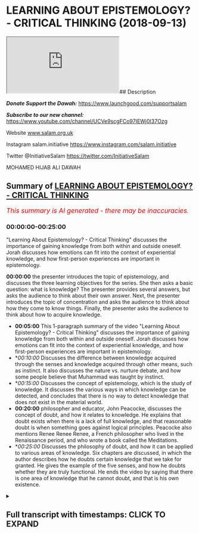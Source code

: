 # LEARNING ABOUT EPISTEMOLOGY? - CRITICAL THINKING (2018-09-13)

<iframe loading='lazy' allow='autoplay' src='https://www.youtube.com/embed/qu536euyd2c'></iframe>## Description

***Donate Support the Dawah:*** 
https://www.launchgood.com/supportsalam

***Subscribe to our new channel:*** 
https://www.youtube.com/channel/UCVe9scgFCo97IEWj0I37Ozg 

Website www.salam.org.uk 

Instagram salam.initiative 
https://www.instagram.com/salam.initiative

Twitter @InitiativeSalam 
https://twitter.com/InitiativeSalam

MOHAMED HIJAB ALI DAWAH

## Summary of [LEARNING ABOUT EPISTEMOLOGY? - CRITICAL THINKING](https://www.youtube.com/watch?v=qu536euyd2c)


*<span style="color:red; font-size:125%">This summary is AI generated - there may be inaccuracies</span>. [](/)*

### <a onclick="modifyYTiframeseektime('0')">00:00:00-00:25:00</a>

 "Learning About Epistemology? - Critical Thinking" discusses the importance of gaining knowledge from both within and outside oneself. Jorah discusses how emotions can fit into the context of experiential knowledge, and how first-person experiences are important in epistemology.

**<a onclick="modifyYTiframeseektime('0')">00:00:00</a>**  the presenter introduces the topic of epistemology, and discusses the three learning objectives for the series. She then asks a basic question: what is knowledge? The presenter provides several answers, but asks the audience to think about their own answer. Next, the presenter introduces the topic of concentration and asks the audience to think about how they come to know things. Finally, the presenter asks the audience to think about how to acquire knowledge.
* **<a onclick="modifyYTiframeseektime('300')">00:05:00</a>** This 1-paragraph summary of the video "Learning About Epistemology? - Critical Thinking" discusses the importance of gaining knowledge from both within and outside oneself. Jorah discusses how emotions can fit into the context of experiential knowledge, and how first-person experiences are important in epistemology.
* **<a onclick="modifyYTiframeseektime('600')">00:10:00</a>* Discusses the difference between knowledge acquired through the senses and knowledge acquired through other means, such as instinct. It also discusses the nature vs. nurture debate, and how some people believe that Muhammad was taught by instinct.
* **<a onclick="modifyYTiframeseektime('900')">00:15:00</a>* Discusses the concept of epistemology, which is the study of knowledge. It discusses the various ways in which knowledge can be detected, and concludes that there is no way to detect knowledge that does not exist in the material world.
* **<a onclick="modifyYTiframeseektime('1200')">00:20:00</a>**  philosopher and educator, John Peacocke, discusses the concept of doubt, and how it relates to knowledge. He explains that doubt exists when there is a lack of full knowledge, and that reasonable doubt is when something goes against logical principles. Peacocke also mentions Renee Renee Renee, a French philosopher who lived in the Renaissance period, and who wrote a book called the Meditations.
* **<a onclick="modifyYTiframeseektime('1500')">00:25:00</a>* Discusses the philosophy of doubt, and how it can be applied to various areas of knowledge. Six chapters are discussed, in which the author describes how he doubts certain knowledge that we take for granted. He gives the example of the five senses, and how he doubts whether they are truly functional. He ends the video by saying that there is one area of knowledge that he cannot doubt, and that is his own existence.

<details><summary><h2>Full transcript with timestamps: CLICK TO EXPAND</h2></summary>

<a onclick="modifyYTiframeseektime('10')">0:00:10</a> [Music]  
<a onclick="modifyYTiframeseektime('29')">0:00:29</a> so I'm not a liar but I kept on welcome  
<a onclick="modifyYTiframeseektime('32')">0:00:32</a> to a new series of critical thinking  
<a onclick="modifyYTiframeseektime('35')">0:00:35</a> obviously and critical thinking is as it  
<a onclick="modifyYTiframeseektime('38')">0:00:38</a> says on the tin we're gonna try and  
<a onclick="modifyYTiframeseektime('40')">0:00:40</a> equip you guys with the necessary and  
<a onclick="modifyYTiframeseektime('42')">0:00:42</a> appropriate tools to understand things  
<a onclick="modifyYTiframeseektime('46')">0:00:46</a> and more specifically understand things  
<a onclick="modifyYTiframeseektime('49')">0:00:49</a> philosophically in the context of  
<a onclick="modifyYTiframeseektime('51')">0:00:51</a> discourse in the context of discussions  
<a onclick="modifyYTiframeseektime('54')">0:00:54</a> in the base that we have around things  
<a onclick="modifyYTiframeseektime('56')">0:00:56</a> like purpose and so what we're going to  
<a onclick="modifyYTiframeseektime('59')">0:00:59</a> start with the channel as an  
<a onclick="modifyYTiframeseektime('60')">0:01:00</a> introductory lesson which hopefully will  
<a onclick="modifyYTiframeseektime('63')">0:01:03</a> aim to lay some foundation some basic  
<a onclick="modifyYTiframeseektime('65')">0:01:05</a> foundations on knowledge itself see if  
<a onclick="modifyYTiframeseektime('69')">0:01:09</a> you can see behind me what we're doing  
<a onclick="modifyYTiframeseektime('72')">0:01:12</a> today is simply to know how knowledge is  
<a onclick="modifyYTiframeseektime('75')">0:01:15</a> acquired to understand the different  
<a onclick="modifyYTiframeseektime('78')">0:01:18</a> philosophical perspectives on knowledge  
<a onclick="modifyYTiframeseektime('79')">0:01:19</a> and to be able to make a judgment on  
<a onclick="modifyYTiframeseektime('82')">0:01:22</a> epistemology these are the three  
<a onclick="modifyYTiframeseektime('84')">0:01:24</a> learning objectives so by the end of  
<a onclick="modifyYTiframeseektime('86')">0:01:26</a> this we should know what this topology  
<a onclick="modifyYTiframeseektime('88')">0:01:28</a> is as a keyword that will enchant  
<a onclick="modifyYTiframeseektime('91')">0:01:31</a> uncover but also we should have a  
<a onclick="modifyYTiframeseektime('95')">0:01:35</a> judgment that were able to make on  
<a onclick="modifyYTiframeseektime('98')">0:01:38</a> Lizzie the hip joint with the one and  
<a onclick="modifyYTiframeseektime('101')">0:01:41</a> only the man himself the one that you  
<a onclick="modifyYTiframeseektime('117')">0:01:57</a> really someone that's not seeing that  
<a onclick="modifyYTiframeseektime('120')">0:02:00</a> much body does a lot for the  
<a onclick="modifyYTiframeseektime('121')">0:02:01</a> organization and obviously we have a  
<a onclick="modifyYTiframeseektime('123')">0:02:03</a> brother honey as well some of you might  
<a onclick="modifyYTiframeseektime('125')">0:02:05</a> know him from now let's get started with  
<a onclick="modifyYTiframeseektime('132')">0:02:12</a> some required questions which online  
<a onclick="modifyYTiframeseektime('133')">0:02:13</a> this is going to be an interactive  
<a onclick="modifyYTiframeseektime('135')">0:02:15</a> session and so we're gonna ask a lot of  
<a onclick="modifyYTiframeseektime('138')">0:02:18</a> questions and I want you guys to think  
<a onclick="modifyYTiframeseektime('139')">0:02:19</a> about what we're talking about rather  
<a onclick="modifyYTiframeseektime('140')">0:02:20</a> than a me just giving you the  
<a onclick="modifyYTiframeseektime('142')">0:02:22</a> information let's start with a very  
<a onclick="modifyYTiframeseektime('144')">0:02:24</a> introductory question what is knowledge  
<a onclick="modifyYTiframeseektime('149')">0:02:29</a> yes information facts the dictionary  
<a onclick="modifyYTiframeseektime('155')">0:02:35</a> definition if you go on oxford  
<a onclick="modifyYTiframeseektime('158')">0:02:38</a> dictionary they'll say knowledge  
<a onclick="modifyYTiframeseektime('161')">0:02:41</a> in fact said skills acquired you know is  
<a onclick="modifyYTiframeseektime('164')">0:02:44</a> how we use the word yeah in terms of  
<a onclick="modifyYTiframeseektime('167')">0:02:47</a> common day usage is there anything else  
<a onclick="modifyYTiframeseektime('169')">0:02:49</a> you add to that I don't think that's  
<a onclick="modifyYTiframeseektime('176')">0:02:56</a> correct this is true now having said  
<a onclick="modifyYTiframeseektime('186')">0:03:06</a> that I want to answer your question um  
<a onclick="modifyYTiframeseektime('188')">0:03:08</a> and this is a more fundamental question  
<a onclick="modifyYTiframeseektime('189')">0:03:09</a> well actually there's a question on  
<a onclick="modifyYTiframeseektime('193')">0:03:13</a> concentration actually let's think about  
<a onclick="modifyYTiframeseektime('195')">0:03:15</a> this right I wanted to really think  
<a onclick="modifyYTiframeseektime('196')">0:03:16</a> about this and I thought the people are  
<a onclick="modifyYTiframeseektime('198')">0:03:18</a> home to think about this question as  
<a onclick="modifyYTiframeseektime('200')">0:03:20</a> well yeah how do we get to know or  
<a onclick="modifyYTiframeseektime('205')">0:03:25</a> something in other words how do we  
<a onclick="modifyYTiframeseektime('206')">0:03:26</a> acquire knowledge right so this is the  
<a onclick="modifyYTiframeseektime('209')">0:03:29</a> question how to that question well I'd  
<a onclick="modifyYTiframeseektime('219')">0:03:39</a> like you to do is you spend one minute  
<a onclick="modifyYTiframeseektime('221')">0:03:41</a> by yourselves  
<a onclick="modifyYTiframeseektime('222')">0:03:42</a> you know writing down some of the ways  
<a onclick="modifyYTiframeseektime('225')">0:03:45</a> in which you think you come to know  
<a onclick="modifyYTiframeseektime('228')">0:03:48</a> things so just by the minute wait  
<a onclick="modifyYTiframeseektime('233')">0:03:53</a> whatever it may be just put down what  
<a onclick="modifyYTiframeseektime('235')">0:03:55</a> you think is the correct answer  
<a onclick="modifyYTiframeseektime('237')">0:03:57</a> we'll come back  
<a onclick="modifyYTiframeseektime('255')">0:04:15</a> [Music]  
<a onclick="modifyYTiframeseektime('287')">0:04:47</a> [Music]  
<a onclick="modifyYTiframeseektime('296')">0:04:56</a> well I'm trying to very good very good  
<a onclick="modifyYTiframeseektime('298')">0:04:58</a> very good things are what I'm trying to  
<a onclick="modifyYTiframeseektime('301')">0:05:01</a> avoid in this series especially in the  
<a onclick="modifyYTiframeseektime('304')">0:05:04</a> introductory lesson I'm trying to grade  
<a onclick="modifyYTiframeseektime('306')">0:05:06</a> my language as much as possible so  
<a onclick="modifyYTiframeseektime('307')">0:05:07</a> everyone can be included but there are  
<a onclick="modifyYTiframeseektime('310')">0:05:10</a> some very good keywords that was  
<a onclick="modifyYTiframeseektime('311')">0:05:11</a> intended we will build up to using more  
<a onclick="modifyYTiframeseektime('317')">0:05:17</a> maybe complex terminologies and  
<a onclick="modifyYTiframeseektime('319')">0:05:19</a> important dis lesson well that's that's  
<a onclick="modifyYTiframeseektime('321')">0:05:21</a> what the small you say so knowledge  
<a onclick="modifyYTiframeseektime('323')">0:05:23</a> gained from other places  
<a onclick="modifyYTiframeseektime('324')">0:05:24</a> okay can you expound on that so I did a  
<a onclick="modifyYTiframeseektime('330')">0:05:30</a> degree biology and I want to learn about  
<a onclick="modifyYTiframeseektime('332')">0:05:32</a> the physical to gain this knowledge I  
<a onclick="modifyYTiframeseektime('337')">0:05:37</a> have to read books relating to the topic  
<a onclick="modifyYTiframeseektime('340')">0:05:40</a> so books would be a place where you gain  
<a onclick="modifyYTiframeseektime('343')">0:05:43</a> money okay and how did you very simply  
<a onclick="modifyYTiframeseektime('346')">0:05:46</a> how do you actually read books how does  
<a onclick="modifyYTiframeseektime('349')">0:05:49</a> that work we use your eyes okay yeah  
<a onclick="modifyYTiframeseektime('352')">0:05:52</a> camera words okay you interpret the word  
<a onclick="modifyYTiframeseektime('355')">0:05:55</a> okay oh yeah so that's a question  
<a onclick="modifyYTiframeseektime('359')">0:05:59</a> although the country is what we meant by  
<a onclick="modifyYTiframeseektime('360')">0:06:00</a> it so if you meant how we acquire you I  
<a onclick="modifyYTiframeseektime('363')">0:06:03</a> was going to sell  
<a onclick="modifyYTiframeseektime('368')">0:06:08</a> okay so five senses yeah okay very good  
<a onclick="modifyYTiframeseektime('376')">0:06:16</a> answer  
<a onclick="modifyYTiframeseektime('376')">0:06:16</a> Jorah exeter anything else is there any  
<a onclick="modifyYTiframeseektime('380')">0:06:20</a> other way you can get and that's always  
<a onclick="modifyYTiframeseektime('385')">0:06:25</a> limited you know okay excellent but  
<a onclick="modifyYTiframeseektime('387')">0:06:27</a> you've made a point and you said there  
<a onclick="modifyYTiframeseektime('389')">0:06:29</a> were two ways which is what as we're  
<a onclick="modifyYTiframeseektime('393')">0:06:33</a> gonna find out Bertrand Russell himself  
<a onclick="modifyYTiframeseektime('394')">0:06:34</a> in the problems of philosophies in that  
<a onclick="modifyYTiframeseektime('396')">0:06:36</a> book that will kind of we're using that  
<a onclick="modifyYTiframeseektime('399')">0:06:39</a> kind of book by the way I haven't  
<a onclick="modifyYTiframeseektime('400')">0:06:40</a> mentioned it already does  
<a onclick="modifyYTiframeseektime('401')">0:06:41</a> well we're using Bertrand Russell's  
<a onclick="modifyYTiframeseektime('403')">0:06:43</a> problems and philosophies look it's a  
<a onclick="modifyYTiframeseektime('406')">0:06:46</a> book which very small but very very  
<a onclick="modifyYTiframeseektime('409')">0:06:49</a> important actually in the entomology  
<a onclick="modifyYTiframeseektime('411')">0:06:51</a> yeah because Apple isn't what called the  
<a onclick="modifyYTiframeseektime('414')">0:06:54</a> problems of philosophy where our lessons  
<a onclick="modifyYTiframeseektime('416')">0:06:56</a> are being kind of scheduled in  
<a onclick="modifyYTiframeseektime('418')">0:06:58</a> accordance with the chapters of that  
<a onclick="modifyYTiframeseektime('419')">0:06:59</a> book but it's not rigid in a sense that  
<a onclick="modifyYTiframeseektime('422')">0:07:02</a> we're not gonna go outside and the  
<a onclick="modifyYTiframeseektime('424')">0:07:04</a> reason why chosen that particular book  
<a onclick="modifyYTiframeseektime('426')">0:07:06</a> is because you'll find that most  
<a onclick="modifyYTiframeseektime('429')">0:07:09</a> universities that do things that they  
<a onclick="modifyYTiframeseektime('431')">0:07:11</a> have that required reading yeah and and  
<a onclick="modifyYTiframeseektime('434')">0:07:14</a> for good reason I comes out for Oxford  
<a onclick="modifyYTiframeseektime('436')">0:07:16</a> University for its people a degree they  
<a onclick="modifyYTiframeseektime('438')">0:07:18</a> they don't allow you to do that degree  
<a onclick="modifyYTiframeseektime('440')">0:07:20</a> unless you have they do a lot of I mean  
<a onclick="modifyYTiframeseektime('442')">0:07:22</a> they recommend before you actually get  
<a onclick="modifyYTiframeseektime('444')">0:07:24</a> started with you me that you mean that  
<a onclick="modifyYTiframeseektime('445')">0:07:25</a> book and it's because it gives you that  
<a onclick="modifyYTiframeseektime('447')">0:07:27</a> foundation in you need right so the two  
<a onclick="modifyYTiframeseektime('450')">0:07:30</a> things that you mentioned is very  
<a onclick="modifyYTiframeseektime('451')">0:07:31</a> important because actually it's  
<a onclick="modifyYTiframeseektime('452')">0:07:32</a> mentioned it is right so five senses is  
<a onclick="modifyYTiframeseektime('457')">0:07:37</a> good yeah so it's kind of like the  
<a onclick="modifyYTiframeseektime('459')">0:07:39</a> outside yeah making it very simple but  
<a onclick="modifyYTiframeseektime('461')">0:07:41</a> you also said knowledge from within so  
<a onclick="modifyYTiframeseektime('465')">0:07:45</a> could you expound on that one please so  
<a onclick="modifyYTiframeseektime('468')">0:07:48</a> this could be things that you learn  
<a onclick="modifyYTiframeseektime('471')">0:07:51</a> about yourself things that you learn  
<a onclick="modifyYTiframeseektime('473')">0:07:53</a> about other people who are interacting  
<a onclick="modifyYTiframeseektime('475')">0:07:55</a> with them so you said something discover  
<a onclick="modifyYTiframeseektime('480')">0:08:00</a> something that's unique that you would  
<a onclick="modifyYTiframeseektime('482')">0:08:02</a> you know  
<a onclick="modifyYTiframeseektime('482')">0:08:02</a> it could be both so give us an example  
<a onclick="modifyYTiframeseektime('486')">0:08:06</a> of that it could be both give an example  
<a onclick="modifyYTiframeseektime('487')">0:08:07</a> of something which you already know so  
<a onclick="modifyYTiframeseektime('489')">0:08:09</a> your personality like what things are  
<a onclick="modifyYTiframeseektime('492')">0:08:12</a> know you so I get really annoying when I  
<a onclick="modifyYTiframeseektime('496')">0:08:16</a> see  
<a onclick="modifyYTiframeseektime('497')">0:08:17</a> with homeless that's something that I've  
<a onclick="modifyYTiframeseektime('500')">0:08:20</a> learned about myself the best I'm not  
<a onclick="modifyYTiframeseektime('503')">0:08:23</a> sure that's very good I think you're  
<a onclick="modifyYTiframeseektime('505')">0:08:25</a> right your tracks but wait there's some  
<a onclick="modifyYTiframeseektime('507')">0:08:27</a> there's still some refinement we can do  
<a onclick="modifyYTiframeseektime('509')">0:08:29</a> yes or okay holding a little bit more I  
<a onclick="modifyYTiframeseektime('512')">0:08:32</a> think a little bit deeper so what is  
<a onclick="modifyYTiframeseektime('514')">0:08:34</a> that exactly  
<a onclick="modifyYTiframeseektime('515')">0:08:35</a> you feel what noise you need to watch  
<a onclick="modifyYTiframeseektime('518')">0:08:38</a> people who used to I feel what we  
<a onclick="modifyYTiframeseektime('521')">0:08:41</a> talking about is a certain emotion right  
<a onclick="modifyYTiframeseektime('525')">0:08:45</a> yeah some cool this intuitive knowledge  
<a onclick="modifyYTiframeseektime('537')">0:08:57</a> and some and you can also play within  
<a onclick="modifyYTiframeseektime('540')">0:09:00</a> that experiential knowledge okay so  
<a onclick="modifyYTiframeseektime('553')">0:09:13</a> emotions will fit in that context of  
<a onclick="modifyYTiframeseektime('556')">0:09:16</a> experiential knowledge because you  
<a onclick="modifyYTiframeseektime('558')">0:09:18</a> experience the emotions you experience  
<a onclick="modifyYTiframeseektime('564')">0:09:24</a> emotions now if you experience emotions  
<a onclick="modifyYTiframeseektime('567')">0:09:27</a> it's first-person everyone on board  
<a onclick="modifyYTiframeseektime('575')">0:09:35</a> there are three kinds of person right  
<a onclick="modifyYTiframeseektime('578')">0:09:38</a> which I want this person something which  
<a onclick="modifyYTiframeseektime('599')">0:09:59</a> is first-person pronoun which is  
<a onclick="modifyYTiframeseektime('600')">0:10:00</a> first-person like okay give me an  
<a onclick="modifyYTiframeseektime('605')">0:10:05</a> example of a second person pronoun to  
<a onclick="modifyYTiframeseektime('607')">0:10:07</a> you okay and give me a couple of third  
<a onclick="modifyYTiframeseektime('611')">0:10:11</a> person now if we come back to here  
<a onclick="modifyYTiframeseektime('618')">0:10:18</a> emotions is it I knew or they'd be so  
<a onclick="modifyYTiframeseektime('623')">0:10:23</a> yeah this is your emotions we're talking  
<a onclick="modifyYTiframeseektime('626')">0:10:26</a> about something which is first-person  
<a onclick="modifyYTiframeseektime('630')">0:10:30</a> now this is  
<a onclick="modifyYTiframeseektime('631')">0:10:31</a> very important the reason why it's very  
<a onclick="modifyYTiframeseektime('637')">0:10:37</a> very important especially in in  
<a onclick="modifyYTiframeseektime('639')">0:10:39</a> acquiring knowledge yeah it's because  
<a onclick="modifyYTiframeseektime('642')">0:10:42</a> the whole field of science you said  
<a onclick="modifyYTiframeseektime('647')">0:10:47</a> you're violated again the whole field of  
<a onclick="modifyYTiframeseektime('649')">0:10:49</a> science obviously this down here for  
<a onclick="modifyYTiframeseektime('651')">0:10:51</a> this time the whole field of science is  
<a onclick="modifyYTiframeseektime('653')">0:10:53</a> very personable in order for something  
<a onclick="modifyYTiframeseektime('659')">0:10:59</a> to be scientific it has to be  
<a onclick="modifyYTiframeseektime('666')">0:11:06</a> experimental science yeah okay what do  
<a onclick="modifyYTiframeseektime('674')">0:11:14</a> anyway so scientific experiments are  
<a onclick="modifyYTiframeseektime('679')">0:11:19</a> experimented upon they do not relate to  
<a onclick="modifyYTiframeseektime('683')">0:11:23</a> your own subjective experience okay  
<a onclick="modifyYTiframeseektime('688')">0:11:28</a> so science can't attack yeah cannot feel  
<a onclick="modifyYTiframeseektime('696')">0:11:36</a> it can't detect that does that make  
<a onclick="modifyYTiframeseektime('700')">0:11:40</a> sense how do you feel it's a  
<a onclick="modifyYTiframeseektime('702')">0:11:42</a> first-person question what if you're the  
<a onclick="modifyYTiframeseektime('708')">0:11:48</a> scientist whose discovery even if you're  
<a onclick="modifyYTiframeseektime('710')">0:11:50</a> the scientist to discover right in any  
<a onclick="modifyYTiframeseektime('713')">0:11:53</a> case your experience is always first  
<a onclick="modifyYTiframeseektime('716')">0:11:56</a> person you say I feel where science is  
<a onclick="modifyYTiframeseektime('720')">0:12:00</a> always that person has to you have to  
<a onclick="modifyYTiframeseektime('722')">0:12:02</a> have an expert experiment yeah so that's  
<a onclick="modifyYTiframeseektime('726')">0:12:06</a> important  
<a onclick="modifyYTiframeseektime('726')">0:12:06</a> well the tongue will come to it later on  
<a onclick="modifyYTiframeseektime('729')">0:12:09</a> that's important so here we're worried  
<a onclick="modifyYTiframeseektime('732')">0:12:12</a> or two things right I will stick to  
<a onclick="modifyYTiframeseektime('734')">0:12:14</a> those who thinks because they're quite  
<a onclick="modifyYTiframeseektime('735')">0:12:15</a> important so a quote the external and  
<a onclick="modifyYTiframeseektime('737')">0:12:17</a> you've got the internal feel like yeah  
<a onclick="modifyYTiframeseektime('738')">0:12:18</a> the external the five senses they  
<a onclick="modifyYTiframeseektime('741')">0:12:21</a> they're the window to the outside world  
<a onclick="modifyYTiframeseektime('743')">0:12:23</a> yeah and then you have intuitive  
<a onclick="modifyYTiframeseektime('747')">0:12:27</a> knowledge and experience or knowledge  
<a onclick="modifyYTiframeseektime('748')">0:12:28</a> it's more internal can you think of  
<a onclick="modifyYTiframeseektime('751')">0:12:31</a> something else which is knowledge which  
<a onclick="modifyYTiframeseektime('756')">0:12:36</a> you don't get from the five senses  
<a onclick="modifyYTiframeseektime('758')">0:12:38</a> that's my question  
<a onclick="modifyYTiframeseektime('759')">0:12:39</a> give me examples of other kinds of  
<a onclick="modifyYTiframeseektime('762')">0:12:42</a> knowledge which are not acquired through  
<a onclick="modifyYTiframeseektime('765')">0:12:45</a> the person  
<a onclick="modifyYTiframeseektime('765')">0:12:45</a> so we said experience our eight emotions  
<a onclick="modifyYTiframeseektime('768')">0:12:48</a> this is relating back to the Quran  
<a onclick="modifyYTiframeseektime('772')">0:12:52</a> hidden he knew how to do certain things  
<a onclick="modifyYTiframeseektime('775')">0:12:55</a> for instance  
<a onclick="modifyYTiframeseektime('776')">0:12:56</a> he made a hole in the boat you fixed the  
<a onclick="modifyYTiframeseektime('779')">0:12:59</a> hole and he took care of that point  
<a onclick="modifyYTiframeseektime('783')">0:13:03</a> these things these things here at wisdom  
<a onclick="modifyYTiframeseektime('793')">0:13:13</a> [Music]  
<a onclick="modifyYTiframeseektime('796')">0:13:16</a> this thing will knowledge their work  
<a onclick="modifyYTiframeseektime('801')">0:13:21</a> from that world from within you could  
<a onclick="modifyYTiframeseektime('807')">0:13:27</a> argue it's from now how do you why some  
<a onclick="modifyYTiframeseektime('809')">0:13:29</a> say he was a prophet okay and if he's a  
<a onclick="modifyYTiframeseektime('811')">0:13:31</a> prophet who's getting from why yeah  
<a onclick="modifyYTiframeseektime('813')">0:13:33</a> which is from Allah you're onto  
<a onclick="modifyYTiframeseektime('817')">0:13:37</a> something you're definitely on to  
<a onclick="modifyYTiframeseektime('819')">0:13:39</a> something here so you're not wrong  
<a onclick="modifyYTiframeseektime('820')">0:13:40</a> complete what other knowledge is not a  
<a onclick="modifyYTiframeseektime('823')">0:13:43</a> quiet from the outside world  
<a onclick="modifyYTiframeseektime('830')">0:13:50</a> consciousness is not really knowledge  
<a onclick="modifyYTiframeseektime('832')">0:13:52</a> it's a state of being  
<a onclick="modifyYTiframeseektime('834')">0:13:54</a> yeah well you're definitely right you're  
<a onclick="modifyYTiframeseektime('837')">0:13:57</a> definitely right and so much of  
<a onclick="modifyYTiframeseektime('839')">0:13:59</a> consciousness cannot be experimented  
<a onclick="modifyYTiframeseektime('842')">0:14:02</a> upon yeah yeah so consciousness is first  
<a onclick="modifyYTiframeseektime('845')">0:14:05</a> person and third person yes that's great  
<a onclick="modifyYTiframeseektime('849')">0:14:09</a> well we're sticking on the field of  
<a onclick="modifyYTiframeseektime('850')">0:14:10</a> knowledge right so you think something  
<a onclick="modifyYTiframeseektime('852')">0:14:12</a> that we do without exactly that's what  
<a onclick="modifyYTiframeseektime('856')">0:14:16</a> we just think about what do we know  
<a onclick="modifyYTiframeseektime('858')">0:14:18</a> without using our five senses with  
<a onclick="modifyYTiframeseektime('861')">0:14:21</a> animals some animals are born they also  
<a onclick="modifyYTiframeseektime('864')">0:14:24</a> go any teachers around them no the first  
<a onclick="modifyYTiframeseektime('866')">0:14:26</a> teacher to teach them and the only thing  
<a onclick="modifyYTiframeseektime('869')">0:14:29</a> you know how to survive  
<a onclick="modifyYTiframeseektime('872')">0:14:32</a> yeah maybe something that it's  
<a onclick="modifyYTiframeseektime('878')">0:14:38</a> programmed to do okay so this he wasn't  
<a onclick="modifyYTiframeseektime('881')">0:14:41</a> taught you could argue this point you  
<a onclick="modifyYTiframeseektime('882')">0:14:42</a> could argue this point this is cool  
<a onclick="modifyYTiframeseektime('884')">0:14:44</a> instinct yeah with instincts well I'm  
<a onclick="modifyYTiframeseektime('890')">0:14:50</a> going to say because there is a debate  
<a onclick="modifyYTiframeseektime('895')">0:14:55</a> in psychology called the nature versus  
<a onclick="modifyYTiframeseektime('898')">0:14:58</a> nurture people okay which I don't want  
<a onclick="modifyYTiframeseektime('901')">0:15:01</a> to go into too much voice idea is this  
<a onclick="modifyYTiframeseektime('903')">0:15:03</a> baby really being tall or hot or is it  
<a onclick="modifyYTiframeseektime('906')">0:15:06</a> something that they've gotten actually  
<a onclick="modifyYTiframeseektime('907')">0:15:07</a> yeah that's it the baby the one again  
<a onclick="modifyYTiframeseektime('909')">0:15:09</a> but it's something you could argue yeah  
<a onclick="modifyYTiframeseektime('911')">0:15:11</a> so I'm not gonna say it's wrong it's not  
<a onclick="modifyYTiframeseektime('914')">0:15:14</a> completely undisputed okay  
<a onclick="modifyYTiframeseektime('916')">0:15:16</a> emotions are pretty much on this view  
<a onclick="modifyYTiframeseektime('918')">0:15:18</a> that you can't say that they're instinct  
<a onclick="modifyYTiframeseektime('922')">0:15:22</a> you could dispute what else is of the  
<a onclick="modifyYTiframeseektime('923')">0:15:23</a> way I think of this way in order for  
<a onclick="modifyYTiframeseektime('930')">0:15:30</a> something to be detected by the five  
<a onclick="modifyYTiframeseektime('932')">0:15:32</a> senses what properties must I have has  
<a onclick="modifyYTiframeseektime('936')">0:15:36</a> to be pending okay excellent tangible is  
<a onclick="modifyYTiframeseektime('941')">0:15:41</a> another way of saying one physical  
<a onclick="modifyYTiframeseektime('943')">0:15:43</a> excellent so what do we know which is  
<a onclick="modifyYTiframeseektime('947')">0:15:47</a> not physical  
<a onclick="modifyYTiframeseektime('948')">0:15:48</a> makes it physical things now give me an  
<a onclick="modifyYTiframeseektime('951')">0:15:51</a> example or something we know which is  
<a onclick="modifyYTiframeseektime('952')">0:15:52</a> metaphysical  
<a onclick="modifyYTiframeseektime('959')">0:15:59</a> something we know which is that's  
<a onclick="modifyYTiframeseektime('970')">0:16:10</a> religious yeah I'm saying something no  
<a onclick="modifyYTiframeseektime('973')">0:16:13</a> non-supe you've all disagreeable  
<a onclick="modifyYTiframeseektime('976')">0:16:16</a> consciousness okay we know exist so what  
<a onclick="modifyYTiframeseektime('986')">0:16:26</a> do we know gravity gravity we don't get  
<a onclick="modifyYTiframeseektime('990')">0:16:30</a> the effect of yeah almost single  
<a onclick="modifyYTiframeseektime('995')">0:16:35</a> scientific they're still in the tangible  
<a onclick="modifyYTiframeseektime('996')">0:16:36</a> world you can detect them to some extent  
<a onclick="modifyYTiframeseektime('998')">0:16:38</a> yeah well the effect of their maybe  
<a onclick="modifyYTiframeseektime('1000')">0:16:40</a> we're saying this thing is not in the in  
<a onclick="modifyYTiframeseektime('1003')">0:16:43</a> the physical world at all and it's  
<a onclick="modifyYTiframeseektime('1005')">0:16:45</a> undetectable memory memories you can say  
<a onclick="modifyYTiframeseektime('1009')">0:16:49</a> you could argue this brain in neurons  
<a onclick="modifyYTiframeseektime('1011')">0:16:51</a> you could argue from a physical  
<a onclick="modifyYTiframeseektime('1013')">0:16:53</a> perspective love emotions or whatever  
<a onclick="modifyYTiframeseektime('1017')">0:16:57</a> but they call you also know you could  
<a onclick="modifyYTiframeseektime('1023')">0:17:03</a> argue that that's what materialists do I  
<a onclick="modifyYTiframeseektime('1025')">0:17:05</a> do  
<a onclick="modifyYTiframeseektime('1036')">0:17:16</a> okay yeah okay the question cannot be  
<a onclick="modifyYTiframeseektime('1139')">0:18:59</a> detected through scientific inquiry no  
<a onclick="modifyYTiframeseektime('1146')">0:19:06</a> every close to this can you can you feel  
<a onclick="modifyYTiframeseektime('1152')">0:19:12</a> numbers no can you taste numbers up can  
<a onclick="modifyYTiframeseektime('1156')">0:19:16</a> you see  
<a onclick="modifyYTiframeseektime('1159')">0:19:19</a> [Music]  
<a onclick="modifyYTiframeseektime('1160')">0:19:20</a> Isaac Isaac that's a symbol the right  
<a onclick="modifyYTiframeseektime('1163')">0:19:23</a> totally good abstract concepts yes this  
<a onclick="modifyYTiframeseektime('1172')">0:19:32</a> is right so please put this down okay  
<a onclick="modifyYTiframeseektime('1177')">0:19:37</a> mathematics is knowledge from within  
<a onclick="modifyYTiframeseektime('1184')">0:19:44</a> which is undetectable in the material  
<a onclick="modifyYTiframeseektime('1187')">0:19:47</a> world okay all right that's excellent  
<a onclick="modifyYTiframeseektime('1192')">0:19:52</a> all right so I think we're going to a  
<a onclick="modifyYTiframeseektime('1194')">0:19:54</a> very very good stuff I'm really doing  
<a onclick="modifyYTiframeseektime('1196')">0:19:56</a> just I'm happy to hear that  
<a onclick="modifyYTiframeseektime('1202')">0:20:02</a> now let's go to the next question if we  
<a onclick="modifyYTiframeseektime('1204')">0:20:04</a> know what knowledge is yes and this is  
<a onclick="modifyYTiframeseektime('1208')">0:20:08</a> what Bertrand Russell says in his first  
<a onclick="modifyYTiframeseektime('1209')">0:20:09</a> chapter as well okay if we don't want  
<a onclick="modifyYTiframeseektime('1214')">0:20:14</a> knowledge is the question is what is  
<a onclick="modifyYTiframeseektime('1217')">0:20:17</a> that absence of knowledge let's think  
<a onclick="modifyYTiframeseektime('1223')">0:20:23</a> about it for a second before we say that  
<a onclick="modifyYTiframeseektime('1228')">0:20:28</a> you can't be certain  
<a onclick="modifyYTiframeseektime('1233')">0:20:33</a> yeah it's what 70 is or here's the  
<a onclick="modifyYTiframeseektime('1236')">0:20:36</a> question  
<a onclick="modifyYTiframeseektime('1237')">0:20:37</a> that's what what is reasonable that  
<a onclick="modifyYTiframeseektime('1253')">0:20:53</a> hiccup I think because what do you say  
<a onclick="modifyYTiframeseektime('1261')">0:21:01</a> people we get people say I have doubts  
<a onclick="modifyYTiframeseektime('1265')">0:21:05</a> and it's not just a religious context  
<a onclick="modifyYTiframeseektime('1267')">0:21:07</a> doubts  
<a onclick="modifyYTiframeseektime('1268')">0:21:08</a> yeah and it could be I have doubts about  
<a onclick="modifyYTiframeseektime('1270')">0:21:10</a> life I have doubts about meaning I have  
<a onclick="modifyYTiframeseektime('1273')">0:21:13</a> doubts about my performance I have  
<a onclick="modifyYTiframeseektime('1275')">0:21:15</a> doubts about X bar Y button question is  
<a onclick="modifyYTiframeseektime('1278')">0:21:18</a> what is reasonable doubt now what I want  
<a onclick="modifyYTiframeseektime('1281')">0:21:21</a> to think about more specifically what we  
<a onclick="modifyYTiframeseektime('1288')">0:21:28</a> to really think about is when is it  
<a onclick="modifyYTiframeseektime('1293')">0:21:33</a> two down when does it make sense to  
<a onclick="modifyYTiframeseektime('1296')">0:21:36</a> doubt something and I'm going to give  
<a onclick="modifyYTiframeseektime('1301')">0:21:41</a> you another hint actually coherence  
<a onclick="modifyYTiframeseektime('1308')">0:21:48</a> coherence is consistency yeah  
<a onclick="modifyYTiframeseektime('1312')">0:21:52</a> when does it make coherent sense to  
<a onclick="modifyYTiframeseektime('1316')">0:21:56</a> doubt in something hmm  
<a onclick="modifyYTiframeseektime('1320')">0:22:00</a> can you say for example did you know  
<a onclick="modifyYTiframeseektime('1322')">0:22:02</a> that study that was done by that guy who  
<a onclick="modifyYTiframeseektime('1324')">0:22:04</a> put some straws in there but there was a  
<a onclick="modifyYTiframeseektime('1329')">0:22:09</a> group of people they will keep choosing  
<a onclick="modifyYTiframeseektime('1331')">0:22:11</a> something comparing me they will  
<a onclick="modifyYTiframeseektime('1338')">0:22:18</a> continue to collect in that consistency  
<a onclick="modifyYTiframeseektime('1341')">0:22:21</a> and it won't doubt into the other  
<a onclick="modifyYTiframeseektime('1343')">0:22:23</a> person's mouth because we can looking  
<a onclick="modifyYTiframeseektime('1346')">0:22:26</a> you know the old finger so when you know  
<a onclick="modifyYTiframeseektime('1348')">0:22:28</a> something to be that I know for example  
<a onclick="modifyYTiframeseektime('1350')">0:22:30</a> when an egg drop it breaks so when I see  
<a onclick="modifyYTiframeseektime('1353')">0:22:33</a> it drop in a no break and I'm gonna  
<a onclick="modifyYTiframeseektime('1354')">0:22:34</a> think to myself if there's a doubt that  
<a onclick="modifyYTiframeseektime('1355')">0:22:35</a> you should have you're making points  
<a onclick="modifyYTiframeseektime('1361')">0:22:41</a> examples to give it examples of when now  
<a onclick="modifyYTiframeseektime('1364')">0:22:44</a> is apply that meteorite who those who  
<a onclick="modifyYTiframeseektime('1366')">0:22:46</a> don't but I want you to think more  
<a onclick="modifyYTiframeseektime('1368')">0:22:48</a> fundamentally now think about what we've  
<a onclick="modifyYTiframeseektime('1370')">0:22:50</a> just done yeah because doubt relates to  
<a onclick="modifyYTiframeseektime('1373')">0:22:53</a> one one certainty but something more  
<a onclick="modifyYTiframeseektime('1377')">0:22:57</a> fundamental insanity which we discovered  
<a onclick="modifyYTiframeseektime('1379')">0:22:59</a> think about the learning objective so  
<a onclick="modifyYTiframeseektime('1384')">0:23:04</a> what's the key word learning alright so  
<a onclick="modifyYTiframeseektime('1387')">0:23:07</a> doubt and knowledge are related yes  
<a onclick="modifyYTiframeseektime('1390')">0:23:10</a> so doubt exists when there's a lack of  
<a onclick="modifyYTiframeseektime('1394')">0:23:14</a> usually right okay so let's ask a  
<a onclick="modifyYTiframeseektime('1397')">0:23:17</a> question our game plan what is  
<a onclick="modifyYTiframeseektime('1399')">0:23:19</a> reasonable doubt when you have evidence  
<a onclick="modifyYTiframeseektime('1401')">0:23:21</a> to suggest that the pattern of coherence  
<a onclick="modifyYTiframeseektime('1407')">0:23:27</a> when there is a reasonable stray off the  
<a onclick="modifyYTiframeseektime('1411')">0:23:31</a> path alone okay so here what you're  
<a onclick="modifyYTiframeseektime('1414')">0:23:34</a> saying is a reason reasonable doubt is  
<a onclick="modifyYTiframeseektime('1416')">0:23:36</a> when something for example goes against  
<a onclick="modifyYTiframeseektime('1419')">0:23:39</a> logical principles okay when there is a  
<a onclick="modifyYTiframeseektime('1426')">0:23:46</a> lack of  
<a onclick="modifyYTiframeseektime('1427')">0:23:47</a> full knowledge okay that's important now  
<a onclick="modifyYTiframeseektime('1431')">0:23:51</a> support at the stage to think about  
<a onclick="modifyYTiframeseektime('1434')">0:23:54</a> something very close to the all right I  
<a onclick="modifyYTiframeseektime('1437')">0:23:57</a> don't need support we'll give you too  
<a onclick="modifyYTiframeseektime('1439')">0:23:59</a> many names but one person that you  
<a onclick="modifyYTiframeseektime('1441')">0:24:01</a> should know is this person this guy's  
<a onclick="modifyYTiframeseektime('1450')">0:24:10</a> Rene Descartes okay this product no he's  
<a onclick="modifyYTiframeseektime('1456')">0:24:16</a> a big public and it's been an hour he  
<a onclick="modifyYTiframeseektime('1459')">0:24:19</a> isn't there on the water  
<a onclick="modifyYTiframeseektime('1464')">0:24:24</a> Renee Renee Renee take off yesterday  
<a onclick="modifyYTiframeseektime('1468')">0:24:28</a> okay  
<a onclick="modifyYTiframeseektime('1471')">0:24:31</a> he was a existed in the Renaissance  
<a onclick="modifyYTiframeseektime('1476')">0:24:36</a> period okay in the Renaissance the  
<a onclick="modifyYTiframeseektime('1481')">0:24:41</a> Renaissance period is anything between  
<a onclick="modifyYTiframeseektime('1483')">0:24:43</a> fourteen sixty or 1491 words but he was  
<a onclick="modifyYTiframeseektime('1488')">0:24:48</a> around he made a book called the  
<a onclick="modifyYTiframeseektime('1493')">0:24:53</a> meditations he was called a rationalist  
<a onclick="modifyYTiframeseektime('1501')">0:25:01</a> okay a rationalist  
<a onclick="modifyYTiframeseektime('1509')">0:25:09</a> and what he did I think that six  
<a onclick="modifyYTiframeseektime('1511')">0:25:11</a> chapters in his book six times and in  
<a onclick="modifyYTiframeseektime('1514')">0:25:14</a> each chapter what he did was he  
<a onclick="modifyYTiframeseektime('1517')">0:25:17</a> described how he doubts certain  
<a onclick="modifyYTiframeseektime('1522')">0:25:22</a> knowledge that we take for granted I'll  
<a onclick="modifyYTiframeseektime('1525')">0:25:25</a> give you one example of that to give you  
<a onclick="modifyYTiframeseektime('1527')">0:25:27</a> to to to drive the point he said for  
<a onclick="modifyYTiframeseektime('1530')">0:25:30</a> example the five senses we said five  
<a onclick="modifyYTiframeseektime('1532')">0:25:32</a> senses was a way of making sense in the  
<a onclick="modifyYTiframeseektime('1534')">0:25:34</a> world for us to know the world yeah he  
<a onclick="modifyYTiframeseektime('1537')">0:25:37</a> said how do I know for sure that my five  
<a onclick="modifyYTiframeseektime('1542')">0:25:42</a> senses are not deluding I'm going to put  
<a onclick="modifyYTiframeseektime('1546')">0:25:46</a> it down so how do I know for sure is the  
<a onclick="modifyYTiframeseektime('1549')">0:25:49</a> question hood that I'm not delusional in  
<a onclick="modifyYTiframeseektime('1555')">0:25:55</a> my understanding of the world as a  
<a onclick="modifyYTiframeseektime('1557')">0:25:57</a> result of my five senses  
<a onclick="modifyYTiframeseektime('1560')">0:26:00</a> now is there a possible is there a way  
<a onclick="modifyYTiframeseektime('1563')">0:26:03</a> of knowing that our five senses are  
<a onclick="modifyYTiframeseektime('1566')">0:26:06</a> perfectly functional it's different and  
<a onclick="modifyYTiframeseektime('1570')">0:26:10</a> it's a better question is their way of  
<a onclick="modifyYTiframeseektime('1572')">0:26:12</a> proving is there a way of proving that  
<a onclick="modifyYTiframeseektime('1575')">0:26:15</a> our five senses are perfectly functional  
<a onclick="modifyYTiframeseektime('1579')">0:26:19</a> no there's no way of proving that you  
<a onclick="modifyYTiframeseektime('1585')">0:26:25</a> cannot prove that the five senses are  
<a onclick="modifyYTiframeseektime('1587')">0:26:27</a> perfectly functional at the end of it  
<a onclick="modifyYTiframeseektime('1591')">0:26:31</a> what is called systematic doubt yeah  
<a onclick="modifyYTiframeseektime('1594')">0:26:34</a> systematic down in other words anything  
<a onclick="modifyYTiframeseektime('1597')">0:26:37</a> he could doubt he would reject okay so  
<a onclick="modifyYTiframeseektime('1602')">0:26:42</a> they call anything he would doubt yeah  
<a onclick="modifyYTiframeseektime('1605')">0:26:45</a> he would reject him does not make sense  
<a onclick="modifyYTiframeseektime('1608')">0:26:48</a> so for join us I'm saying yeah yeah all  
<a onclick="modifyYTiframeseektime('1610')">0:26:50</a> right so you know when he ends up school  
<a onclick="modifyYTiframeseektime('1620')">0:27:00</a> systematic doubt yeah he ended up with  
<a onclick="modifyYTiframeseektime('1628')">0:27:08</a> something called the Khajiit oh now I'll  
<a onclick="modifyYTiframeseektime('1630')">0:27:10</a> tell you what it's called util it's very  
<a onclick="modifyYTiframeseektime('1632')">0:27:12</a> important in philosophy henceforth Co  
<a onclick="modifyYTiframeseektime('1634')">0:27:14</a> JIT oh yeah GOG IPO is very very  
<a onclick="modifyYTiframeseektime('1637')">0:27:17</a> important it's one of the most popular  
<a onclick="modifyYTiframeseektime('1640')">0:27:20</a> concepts and all of philosophy one of  
<a onclick="modifyYTiframeseektime('1642')">0:27:22</a> the most popular concepts in all right  
<a onclick="modifyYTiframeseektime('1646')">0:27:26</a> he ended up with something called the  
<a onclick="modifyYTiframeseektime('1649')">0:27:29</a> Khajiit Oh was it called  
<a onclick="modifyYTiframeseektime('1652')">0:27:32</a> cachito okay some say capito some portal  
<a onclick="modifyYTiframeseektime('1656')">0:27:36</a> it's about you know Kuji - yeah what is  
<a onclick="modifyYTiframeseektime('1660')">0:27:40</a> what could you talk I remember he now  
<a onclick="modifyYTiframeseektime('1663')">0:27:43</a> he's doubting everything's been doubting  
<a onclick="modifyYTiframeseektime('1665')">0:27:45</a> his senses he's doubting his faculties  
<a onclick="modifyYTiframeseektime('1668')">0:27:48</a> he's doubting everything after six  
<a onclick="modifyYTiframeseektime('1671')">0:27:51</a> chapters he says there's one thing I  
<a onclick="modifyYTiframeseektime('1673')">0:27:53</a> can't doubt what do you think he said  
</details>